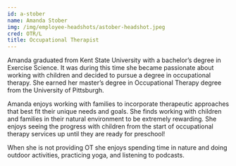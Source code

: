 ```yaml
---
id: a-stober
name: Amanda Stober
img: /img/employee-headshots/astober-headshot.jpeg
cred: OTR/L
title: Occupational Therapist
---
```


Amanda graduated from Kent State University with a bachelor’s degree in Exercise Science. It was during this time she became passionate about working with children and decided to pursue a degree in occupational therapy. She earned her master’s degree in Occupational Therapy degree from the University of Pittsburgh.

Amanda enjoys working with families to incorporate therapeutic approaches that best fit their unique needs and goals. She finds working with children and families in their natural environment to be extremely rewarding. She enjoys seeing the progress with children from the start of occupational therapy services up until they are ready for preschool!

When she is not providing OT she enjoys spending time in nature and doing outdoor activities, practicing yoga, and listening to podcasts.